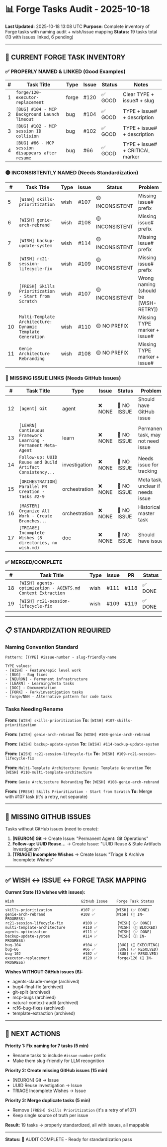 # 📊 Forge Tasks Audit - 2025-10-18

**Last Updated:** 2025-10-18 13:08 UTC
**Purpose:** Complete inventory of Forge tasks with naming audit + wish/issue mapping
**Status:** 19 tasks total (13 with issues linked, 6 pending)

---

## 🎯 CURRENT FORGE TASK INVENTORY

### ✅ PROPERLY NAMED & LINKED (Good Examples)

| # | Task Title | Type | Issue | Status | Notes |
|---|-----------|------|-------|--------|-------|
| 1 | `forge/120-executor-replacement` | forge | #120 | ✅ GOOD | Clear TYPE + issue# + slug |
| 2 | `[BUG] #104 - MCP Background Launch Timeout` | bug | #104 | ✅ GOOD | TYPE + issue# + description |
| 3 | `[BUG] #102 - MCP session ID collision` | bug | #102 | ✅ GOOD | TYPE + issue# + description |
| 4 | `[BUG] #66 - MCP session disappears after resume` | bug | #66 | ✅ GOOD | TYPE + issue# + CRITICAL marker |

### 🟡 INCONSISTENTLY NAMED (Needs Standardization)

| # | Task Title | Type | Issue | Status | Problem |
|---|-----------|------|-------|--------|---------|
| 5 | `[WISH] skills-prioritization` | wish | #107 | 🟡 INCONSISTENT | Missing issue# prefix |
| 6 | `[WISH] genie-arch-rebrand` | wish | #108 | 🟡 INCONSISTENT | Missing issue# prefix |
| 7 | `[WISH] backup-update-system` | wish | #114 | 🟡 INCONSISTENT | Missing issue# prefix |
| 8 | `[WISH] rc21-session-lifecycle-fix` | wish | #109 | 🟡 INCONSISTENT | Missing issue# prefix |
| 9 | `[FRESH] Skills Prioritization - Start from Scratch` | wish | #107 | 🟡 INCONSISTENT | Wrong naming (should be [WISH-RETRY]) |
| 10 | `Multi-Template Architecture: Dynamic Template Generation` | wish | #110 | 🟡 NO PREFIX | Missing TYPE marker + issue# |
| 11 | `Genie Architecture Rebranding` | wish | #108 | 🟡 NO PREFIX | Missing TYPE marker + issue# |

### 🔴 MISSING ISSUE LINKS (Needs GitHub Issues)

| # | Task Title | Type | Issue | Status | Problem |
|---|-----------|------|-------|--------|---------|
| 12 | `[agent] Git` | agent | ❌ NONE | 🔴 NO ISSUE | Should have GitHub issue |
| 13 | `[LEARN] Continuous Framework Learning - Permanent Meta-Agent` | learn | ❌ NONE | 🔴 NO ISSUE | Permanent task, may not need issue |
| 14 | `Follow-up: UUID Reuse and Build Artifact Consistency...` | investigation | ❌ NONE | 🔴 NO ISSUE | Needs issue for tracking |
| 15 | `[ORCHESTRATION] Parallel PR Creation - Tasks #2-9` | orchestration | ❌ NONE | 🔴 NO ISSUE | Meta task, unclear if needs issue |
| 16 | `[MASTER] Organize All Work - Create Branches...` | orchestration | ❌ NONE | 🔴 NO ISSUE | Historical master task |
| 17 | `[TRIAGE] Incomplete Wishes (8 directories, no wish.md)` | doc | ❌ NONE | 🔴 NO ISSUE | Should have issue |

### ✅ MERGED/COMPLETE

| # | Task Title | Type | Issue | PR | Status |
|---|-----------|------|-------|----|----|
| 18 | `[WISH] agents-optimization - AGENTS.md Context Extraction` | wish | #111 | #118 | ✅ DONE |
| 19 | `[WISH] rc21-session-lifecycle-fix` | wish | #109 | #119 | ✅ DONE |

---

## 📋 STANDARDIZATION REQUIRED

### Naming Convention Standard
```
Pattern: [TYPE] #issue-number - slug-friendly-name

TYPE values:
- [WISH] - Feature/epic level work
- [BUG] - Bug fixes
- [NEURON] - Permanent infrastructure
- [LEARN] - Learning/meta tasks
- [DOC] - Documentation
- [FORK] - Fork/investigation tasks
- forge/NNN - Alternative pattern for code tasks
```

### Tasks Needing Rename

**From:** `[WISH] skills-prioritization`
**To:** `[WISH] #107-skills-prioritization`

**From:** `[WISH] genie-arch-rebrand`
**To:** `[WISH] #108-genie-arch-rebrand`

**From:** `[WISH] backup-update-system`
**To:** `[WISH] #114-backup-update-system`

**From:** `[WISH] rc21-session-lifecycle-fix`
**To:** `[WISH] #109-rc21-session-lifecycle-fix`

**From:** `Multi-Template Architecture: Dynamic Template Generation`
**To:** `[WISH] #110-multi-template-architecture`

**From:** `Genie Architecture Rebranding`
**To:** `[WISH] #108-genie-arch-rebrand`

**From:** `[FRESH] Skills Prioritization - Start from Scratch`
**To:** Merge with #107 task (it's a retry, not separate)

---

## 🔴 MISSING GITHUB ISSUES

Tasks without GitHub issues (need to create):

1. **[NEURON] Git** → Create Issue: "Permanent Agent: Git Operations"
2. **Follow-up: UUID Reuse...** → Create Issue: "UUID Reuse & Stale Artifacts Investigation"
3. **[TRIAGE] Incomplete Wishes** → Create Issue: "Triage & Archive Incomplete Wishes"

---

## ✅ WISH ↔ ISSUE ↔ FORGE TASK MAPPING

**Current State (13 wishes with issues):**

```
Wish                              GitHub Issue    Forge Task Status
──────────────────────────────────────────────────────────────────
skills-prioritization             #107 ✅         [WISH] (✅ DONE)
genie-arch-rebrand                #108 ✅         [WISH] (🔄 IN-PROGRESS)
rc21-session-lifecycle-fix         #109 ✅         [WISH] (✅ DONE)
multi-template-architecture        #110 ✅         [WISH] (🔄 BLOCKED)
agents-optimization                #111 ✅         [WISH] (✅ DONE)
backup-update-system               #114 ✅         [WISH] (🔄 IN-PROGRESS)
bug-104                            #104 ✅         [BUG] (🔄 EXECUTING)
bug-66                             #66 ✅          [BUG] (✅ RESOLVED)
bug-102                            #102 ✅         [BUG] (✅ RESOLVED)
executor-replacement               #120 ✅         forge/120 (🔄 IN-PROGRESS)
```

**Wishes WITHOUT GitHub issues (6):**
- agents-claude-merge (archived)
- bug4-final-fix (archived)
- git-split (archived)
- mcp-bugs (archived)
- natural-context-audit (archived)
- rc16-bug-fixes (archived)
- template-extraction (archived)

---

## 🎯 NEXT ACTIONS

**Priority 1: Fix naming for 7 tasks (5 min)**
- Rename tasks to include `#issue-number` prefix
- Make them slug-friendly for LLM recognition

**Priority 2: Create missing GitHub issues (15 min)**
- [NEURON] Git → Issue
- UUID Reuse investigation → Issue
- TRIAGE Incomplete Wishes → Issue

**Priority 3: Merge duplicate tasks (5 min)**
- Remove `[FRESH] Skills Prioritization` (it's a retry of #107)
- Keep single source of truth per issue

**Result:** 19 tasks → properly standardized, all with issues, all mappable

---

**Status:** 🔴 AUDIT COMPLETE - Ready for standardization pass


